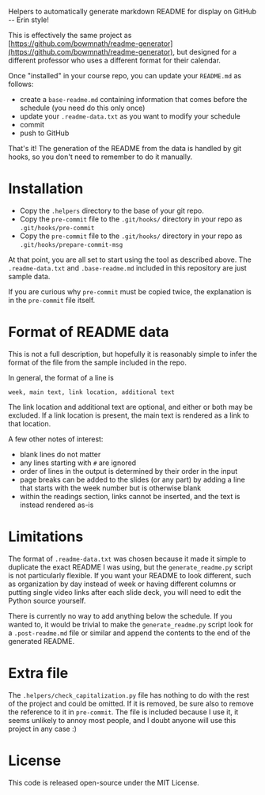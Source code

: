 Helpers to automatically generate markdown README for display on GitHub --
Erin style!

This is effectively the same project as
[https://github.com/bowmnath/readme-generator](https://github.com/bowmnath/readme-generator),
but designed for a different professor who uses a different format for their
calendar.

Once "installed" in your course repo,
you can update your `README.md` as follows:
* create a `base-readme.md` containing information that comes before the
  schedule (you need do this only once)
* update your `.readme-data.txt` as you want to modify your schedule
* commit
* push to GitHub

That's it!  The generation of the README from the data is handled by git hooks,
so you don't need to remember to do it manually.

# Installation

* Copy the `.helpers` directory to the base of your git repo.
* Copy the `pre-commit` file to the `.git/hooks/` directory in your repo as
  `.git/hooks/pre-commit`
* Copy the `pre-commit` file to the `.git/hooks/` directory in your repo as
  `.git/hooks/prepare-commit-msg`

At that point,
you are all set to start using the tool as described above.
The `.readme-data.txt` and `.base-readme.md` included in this repository are
just sample data.

If you are curious why `pre-commit` must be copied twice,
the explanation is in the `pre-commit` file itself.

# Format of README data

This is not a full description,
but hopefully it is reasonably simple to infer the format of the file from the
sample included in the repo.

In general,
the format of a line is
```
week, main text, link location, additional text
```
The link location and additional text are optional,
and either or both may be excluded.
If a link location is present,
the main text is rendered as a link to that location.

A few other notes of interest:
* blank lines do not matter
* any lines starting with `#` are ignored
* order of lines in the output is determined by their order in the input
* page breaks can be added to the slides (or any part) by adding a line that
  starts with the week number but is otherwise blank
* within the readings section, links cannot be inserted,
  and the text is instead rendered as-is

# Limitations

The format of `.readme-data.txt` was chosen because it made it simple to
duplicate the exact README I was using,
but the `generate_readme.py` script is not particularly flexible.
If you want your README to look different,
such as organization by day instead of week or having different columns or
putting single video links after each slide deck,
you will need to edit the Python source yourself.

There is currently no way to add anything below the schedule.
If you wanted to,
it would be trivial to make the `generate_readme.py` script look for a
`.post-readme.md` file or similar and append the contents to the end of the
generated README.

# Extra file

The `.helpers/check_capitalization.py` file has nothing to do with the rest
of the project and could be omitted.
If it is removed,
be sure also to remove the reference to it in `pre-commit`.
The file is included because I use it,
it seems unlikely to annoy most people,
and I doubt anyone will use this project in any case :)

# License

This code is released open-source under the MIT License.
